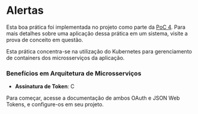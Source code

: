 # Alertas

Esta boa prática foi implementada no projeto como parte da [PoC 4](../provas-de-conceito/poc-4-observabilidade-e-rastreabilidade.md). Para mais detalhes sobre uma aplicação dessa prática em um sistema, visite a prova de conceito em questão.

Esta prática concentra-se na utilização do Kubernetes para gerenciamento de containers dos microsserviços da aplicação.

### Benefícios em Arquitetura de Microsserviços

* **Assinatura de Token**: C

Para começar, acesse a documentação de ambos OAuth e JSON Web Tokens, e configure-os em seu projeto.
